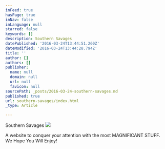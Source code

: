```yaml
---
inFeed: true
hasPage: true
inNav: false
inLanguage: null
starred: false
keywords: []
description: Southern Savages
datePublished: '2016-03-24T13:44:51.260Z'
dateModified: '2016-03-24T13:44:28.794Z'
title: ''
author: []
authors: []
publisher:
  name: null
  domain: null
  url: null
  favicon: null
sourcePath: _posts/2016-03-24-southern-savages.md
published: true
url: southern-savages/index.html
_type: Article

---
```

Southern Savages
![](https://the-grid-user-content.s3-us-west-2.amazonaws.com/9a1ec02a-4786-4ff3-aaaa-358378eef0d8.jpg)

A website to conquer your attention with the most MAGNIFICANT STUFF. We Hope You Will Enjoy!